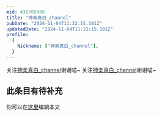 ```yaml
---
mid: 432765966
title: "神楽真白_channel"
pubDate: "2024-11-04T11:22:15.181Z"
updatedDate: "2024-11-04T11:22:15.181Z"
profile:
  {
    Nickname: ["神楽真白_channel"],
  }
---
```


关注[神楽真白_channel](https://space.bilibili.com/432765966)谢谢喵~ 关注[神楽真白_channel](https://space.bilibili.com/432765966)谢谢喵~

## 此条目有待补充
你可以在[这里](https://github.com/Yuhanawa/VTuber.ICU-Content/edit/master/v/神楽真白_channel/index.md)编辑本文

